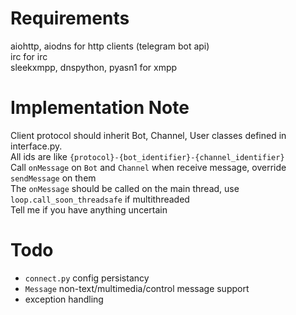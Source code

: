 
Requirements
===
aiohttp, aiodns for http clients (telegram bot api)  
irc for irc  
sleekxmpp, dnspython, pyasn1 for xmpp  

Implementation Note
===
Client protocol should inherit Bot, Channel, User classes defined in interface.py.  
All ids are like `{protocol}-{bot_identifier}-{channel_identifier}`  
Call `onMessage` on `Bot` and `Channel` when receive message, override `sendMessage` on them  
The `onMessage` should be called on the main thread, use `loop.call_soon_threadsafe` if multithreaded  
Tell me if you have anything uncertain  

Todo
===
* `connect.py` config persistancy
* `Message` non-text/multimedia/control message support
* exception handling
